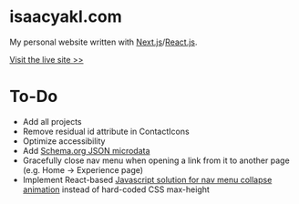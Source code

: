 # isaacyakl.com

My personal website written with [Next.js](https://nextjs.org/)/[React.js](https://reactjs.org/).

[Visit the live site &gt;&gt;](https://www.isaacyakl.com)

# To-Do

-  Add all projects
-  Remove residual id attribute in ContactIcons
-  Optimize accessibility
-  Add [Schema.org JSON microdata](https://github.com/joshbuchea/HEAD#schemaorg)
-  Gracefully close nav menu when opening a link from it to another page (e.g. Home -> Experience page)
-  Implement React-based [Javascript solution for nav menu collapse animation](https://css-tricks.com/using-css-transitions-auto-dimensions/#technique-3-javascript) instead of hard-coded CSS max-height

